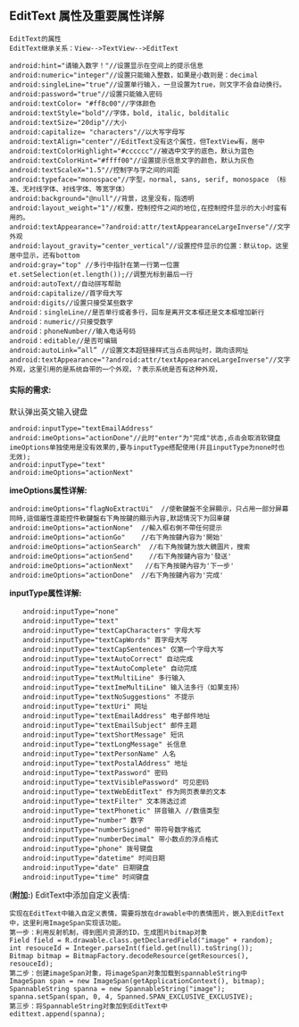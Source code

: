 ## EditText 属性及重要属性详解 ##

	EditText的属性 
	EditText继承关系：View-->TextView-->EditText

	android:hint="请输入数字！"//设置显示在空间上的提示信息 
	android:numeric="integer"//设置只能输入整数，如果是小数则是：decimal 
	android:singleLine="true"//设置单行输入，一旦设置为true，则文字不会自动换行。 
	android:password="true"//设置只能输入密码 
	android:textColor= "#ff8c00"//字体颜色 
	android:textStyle="bold"//字体，bold, italic, bolditalic 
	android:textSize="20dip"//大小 
	android:capitalize= "characters"//以大写字母写 
	android:textAlign="center"//EditText没有这个属性，但TextView有，居中 
	android:textColorHighlight="#cccccc"//被选中文字的底色，默认为蓝色 
	android:textColorHint="#ffff00"//设置提示信息文字的颜色，默认为灰色android:textScaleX="1.5"//控制字与字之间的间距 
	android:typeface="monospace"//字型，normal, sans, serif, monospace （标准、无衬线字体、衬线字体、等宽字体） 
	android:background="@null"//背景，这里没有，指透明 
	android:layout_weight="1"//权重，控制控件之间的地位,在控制控件显示的大小时蛮有用的。 
	android:textAppearance="?android:attr/textAppearanceLargeInverse"//文字外观 
	android:layout_gravity="center_vertical"//设置控件显示的位置：默认top，这里居中显示，还有bottom 
	android:gray="top" //多行中指针在第一行第一位置 
	et.setSelection(et.length());//调整光标到最后一行 
	android:autoText//自动拼写帮助 
	android:capitalize//首字母大写 
	android:digits//设置只接受某些数字 
	Android：singleLine//是否单行或者多行，回车是离开文本框还是文本框增加新行 
	android：numeric//只接受数字 
	android：phoneNumber//输入电话号码 
	android：editable//是否可编辑 
	android:autoLink=”all” //设置文本超链接样式当点击网址时，跳向该网址android:textAppearance="?android:attr/textAppearanceLargeInverse"//文字外观，这里引用的是系统自带的一个外观，？表示系统是否有这种外观，

#### 实际的需求: ####

 默认弹出英文输入键盘
 
	android:inputType="textEmailAddress"
	android:imeOptions="actionDone"//此时"enter"为"完成"状态,点击会取消软键盘
	imeOptions单独使用是没有效果的,要与inputType搭配使用(并且inputType为none时也无效);
	android:inputType="text"
    android:imeOptions="actionNext"

**imeOptions属性详解:**
	
	android:imeOptions="flagNoExtractUi"  //使軟鍵盤不全屏顯示，只占用一部分屏幕
	同時,這個屬性還能控件軟鍵盤右下角按鍵的顯示內容,默認情況下为回車鍵
	android:imeOptions="actionNone"  //輸入框右側不帶任何提示
	android:imeOptions="actionGo"    //右下角按鍵內容为'開始'
	android:imeOptions="actionSearch"  //右下角按鍵为放大鏡圖片，搜索
	android:imeOptions="actionSend"    //右下角按鍵內容为'發送'
	android:imeOptions="actionNext"   //右下角按鍵內容为'下一步'
	android:imeOptions="actionDone"  //右下角按鍵內容为'完成'

**inputType属性详解:**
	
	　　android:inputType="none"
	　　android:inputType="text"
	　　android:inputType="textCapCharacters" 字母大写
	　　android:inputType="textCapWords" 首字母大写
	　　android:inputType="textCapSentences" 仅第一个字母大写
	　　android:inputType="textAutoCorrect" 自动完成
	　　android:inputType="textAutoComplete" 自动完成
	　　android:inputType="textMultiLine" 多行输入
	　　android:inputType="textImeMultiLine" 输入法多行（如果支持）
	　　android:inputType="textNoSuggestions" 不提示
	　　android:inputType="textUri" 网址
	　　android:inputType="textEmailAddress" 电子邮件地址
	　　android:inputType="textEmailSubject" 邮件主题
	　　android:inputType="textShortMessage" 短讯
	　　android:inputType="textLongMessage" 长信息
	　　android:inputType="textPersonName" 人名
	　　android:inputType="textPostalAddress" 地址
	　　android:inputType="textPassword" 密码
	　　android:inputType="textVisiblePassword" 可见密码
	　　android:inputType="textWebEditText" 作为网页表单的文本
	　　android:inputType="textFilter" 文本筛选过滤
	　　android:inputType="textPhonetic" 拼音输入 //数值类型
	　　android:inputType="number" 数字
	　　android:inputType="numberSigned" 带符号数字格式
	　　android:inputType="numberDecimal" 带小数点的浮点格式
	　　android:inputType="phone" 拨号键盘
	　　android:inputType="datetime" 时间日期
	　　android:inputType="date" 日期键盘
	　　android:inputType="time" 时间键盘

(**附加:**)
EditText中添加自定义表情:

	实现在EditText中输入自定义表情，需要将放在drawable中的表情图片，嵌入到EditText中，这里利用ImageSpan实现该功能。
	第一步：利用反射机制，得到图片资源的ID，生成图片bitmap对象
	Field field = R.drawable.class.getDeclaredField("image" + random);
	int resouceId = Integer.parseInt(field.get(null).toString());
	Bitmap bitmap = BitmapFactory.decodeResource(getResources(), resouceId);
	第二步：创建imageSpan对象，将imageSpan对象加载到spannableString中
	ImageSpan span = new ImageSpan(getApplicationContext(), bitmap);
	SpannableString spanna = new SpannableString("image");
	spanna.setSpan(span, 0, 4, Spanned.SPAN_EXCLUSIVE_EXCLUSIVE);
	第三步：将SpannableString对象加到EditText中
	edittext.append(spanna);

